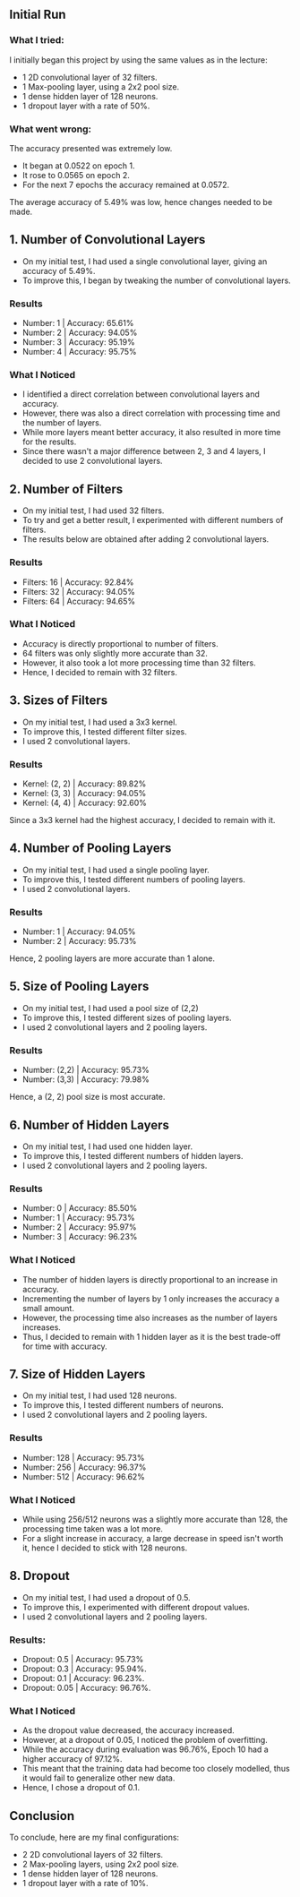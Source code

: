 ## Initial Run

### What I tried:
I initially began this project by using the same values as in the lecture:
- 1 2D convolutional layer of 32 filters.
- 1 Max-pooling layer, using a 2x2 pool size.
- 1 dense hidden layer of 128 neurons.
- 1 dropout layer with a rate of 50%.

### What went wrong:
The accuracy presented was extremely low.
- It began at 0.0522 on epoch 1.
- It rose to 0.0565 on epoch 2. 
- For the next 7 epochs the accuracy remained at 0.0572.

The average accuracy of 5.49% was low, hence changes needed to be made.

## 1. Number of Convolutional Layers
- On my initial test, I had used a single convolutional layer, giving an accuracy of 5.49%.
- To improve this, I began by tweaking the number of convolutional layers.
### Results
- Number: 1 | Accuracy: 65.61%
- Number: 2 | Accuracy: 94.05%
- Number: 3 | Accuracy: 95.19%
- Number: 4 | Accuracy: 95.75%

### What I Noticed
- I identified a direct correlation between convolutional layers and accuracy.
- However, there was also a direct correlation with processing time and the number of layers.
- While more layers meant better accuracy, it also resulted in more time for the results.
- Since there wasn't a major difference between 2, 3 and 4 layers, I decided to use 2 convolutional layers.

## 2. Number of Filters
- On my initial test, I had used 32 filters.
- To try and get a better result, I experimented with different numbers of filters.
- The results below are obtained after adding 2 convolutional layers.

### Results
- Filters: 16 | Accuracy: 92.84%
- Filters: 32 | Accuracy: 94.05%
- Filters: 64 | Accuracy: 94.65%

### What I Noticed
- Accuracy is directly proportional to number of filters.
- 64 filters was only slightly more accurate than 32.
- However, it also took a lot more processing time than 32 filters.
- Hence, I decided to remain with 32 filters.

## 3. Sizes of Filters
- On my initial test, I had used a 3x3 kernel.
- To improve this, I tested different filter sizes.
- I used 2 convolutional layers.

### Results
- Kernel: (2, 2)  | Accuracy: 89.82%
- Kernel: (3, 3)  | Accuracy: 94.05%
- Kernel: (4, 4)  | Accuracy: 92.60%

Since a 3x3 kernel had the highest accuracy, I decided to remain with it.

## 4. Number of Pooling Layers
- On my initial test, I had used a single pooling layer.
- To improve this, I tested different numbers of pooling layers.
- I used 2 convolutional layers.

### Results
- Number: 1 | Accuracy: 94.05%
- Number: 2 | Accuracy: 95.73%

Hence, 2 pooling layers are more accurate than 1 alone.

## 5. Size of Pooling Layers
- On my initial test, I had used a pool size of (2,2)
- To improve this, I tested different sizes of pooling layers.
- I used 2 convolutional layers and 2 pooling layers.

### Results
- Number: (2,2) | Accuracy: 95.73%
- Number: (3,3) | Accuracy: 79.98%

Hence, a (2, 2) pool size is most accurate.

## 6. Number of Hidden Layers
- On my initial test, I had used one hidden layer.
- To improve this, I tested different numbers of hidden layers.
- I used 2 convolutional layers and 2 pooling layers.

### Results
- Number: 0 | Accuracy: 85.50%
- Number: 1 | Accuracy: 95.73%
- Number: 2 | Accuracy: 95.97%
- Number: 3 | Accuracy: 96.23%

### What I Noticed
- The number of hidden layers is directly proportional to an increase in accuracy.
- Incrementing the number of layers by 1 only increases the accuracy a small amount.
- However, the processing time also increases as the number of layers increases.
- Thus, I decided to remain with 1 hidden layer as it is the best trade-off for time with accuracy.

## 7. Size of Hidden Layers
- On my initial test, I had used 128 neurons.
- To improve this, I tested different numbers of neurons.
- I used 2 convolutional layers and 2 pooling layers.

### Results
- Number: 128 | Accuracy: 95.73%
- Number: 256 | Accuracy: 96.37%
- Number: 512 | Accuracy: 96.62%

### What I Noticed
- While using 256/512 neurons was a slightly more accurate than 128, the processing time taken was a lot more.
- For a slight increase in accuracy, a large decrease in speed isn't worth it, hence I decided to stick with 128 neurons.

## 8. Dropout
- On my initial test, I had used a dropout of 0.5.
- To improve this, I experimented with different dropout values.
- I used 2 convolutional layers and 2 pooling layers.

### Results:
- Dropout: 0.5  | Accuracy: 95.73%
- Dropout: 0.3  | Accuracy: 95.94%.
- Dropout: 0.1  | Accuracy: 96.23%.
- Dropout: 0.05 | Accuracy: 96.76%.

### What I Noticed
- As the dropout value decreased, the accuracy increased.
- However, at a dropout of 0.05, I noticed the problem of overfitting.
- While the accuracy during evaluation was 96.76%, Epoch 10 had a higher accuracy of 97.12%. 
- This meant that the training data had become too closely modelled, thus it would fail to generalize other new data.
- Hence, I chose a dropout of 0.1.

## Conclusion
To conclude, here are my final configurations:
- 2 2D convolutional layers of 32 filters.
- 2 Max-pooling layers, using 2x2 pool size.
- 1 dense hidden layer of 128 neurons.
- 1 dropout layer with a rate of 10%.